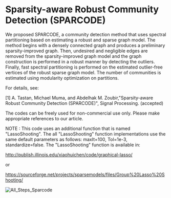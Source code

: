 # Sparsity-aware Robust Community Detection (SPARCODE)
We proposed SPARCODE, a community detection method that uses spectral partitioning based on estimating a robust and sparse graph model. The method begins with a densely connected
graph and produces a preliminary sparsity-improved graph. Then, undesired and negligible edges are removed from the sparsity-improved graph model and the graph construction is 
performed in a robust manner by detecting the outliers. Finally, fast spectral partitioning is performed on the estimated outlier-free vertices of the robust sparse graph model. 
The number of communities is estimated using modularity optimization on partitions.

For details, see:

[1] A. Tastan, Michael Muma, and Abdelhak M. Zoubir,"Sparsity-aware Robust Community Detection (SPARCODE)", Signal Processing. (accepted)

The codes can be freely used for non-commercial use only. Please make appropriate references to our article.

NOTE : This code uses an additional function that is named "LassoShooting". The all "LassoShooting" function implementations use the same default parameters as follows: 
maxIt=100, Tol=1e-3, standardize=false. The "LassoShooting" function is available in:

http://publish.illinois.edu/xiaohuichen/code/graphical-lasso/

or

https://sourceforge.net/projects/sparsemodels/files/Group%20Lasso%20Shooting/



![All_Steps_Sparcode](https://user-images.githubusercontent.com/83693413/117464885-64020d80-af51-11eb-868d-88da132aa71c.png)


